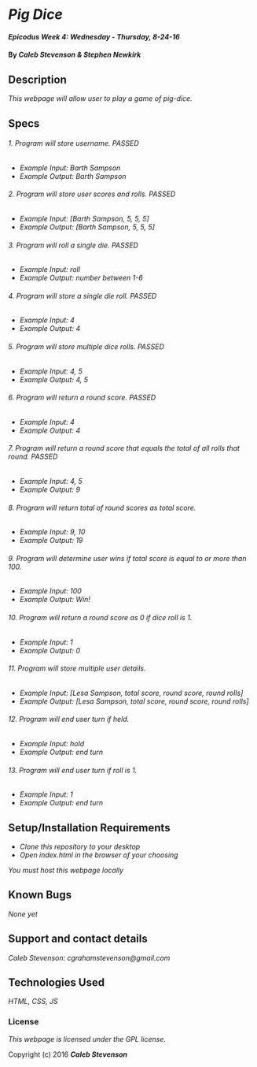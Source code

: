 # _Pig Dice_

#### _Epicodus Week 4: Wednesday - Thursday, 8-24-16_

#### By _**Caleb Stevenson &amp; Stephen Newkirk**_

## Description

_This webpage will allow user to play a game of pig-dice._

## Specs

###### 1. Program will store username. PASSED
* _Example Input: Barth Sampson_
* _Example Output: Barth Sampson_

###### 2. Program will store user scores and rolls. PASSED
* _Example Input: [Barth Sampson, 5, 5, 5]_
* _Example Output: [Barth Sampson, 5, 5, 5]_

###### 3. Program will roll a single die. PASSED
* _Example Input: roll_
* _Example Output: number between 1-6_

###### 4. Program will store a single die roll. PASSED
* _Example Input: 4_
* _Example Output: 4_

###### 5. Program will store multiple dice rolls. PASSED
* _Example Input: 4, 5_
* _Example Output: 4, 5_

###### 6. Program will return a round score. PASSED
* _Example Input: 4_
* _Example Output: 4_

###### 7. Program will return a round score that equals the total of all rolls that round. PASSED
* _Example Input: 4, 5_
* _Example Output: 9_

###### 8. Program will return total of round scores as total score.
* _Example Input: 9, 10_
* _Example Output: 19_

###### 9. Program will determine user wins if total score is equal to or more than 100.
* _Example Input: 100_
* _Example Output: Win!_

###### 10. Program will return a round score as 0 if dice roll is 1.
* _Example Input: 1_
* _Example Output: 0_

###### 11. Program will store multiple user details.
* _Example Input: [Lesa Sampson, total score, round score, round rolls]_
* _Example Output: [Lesa Sampson, total score, round score, round rolls]_

###### 12. Program will end user turn if held.
* _Example Input: hold_
* _Example Output: end turn_

###### 13. Program will end user turn if roll is 1.
* _Example Input: 1_
* _Example Output: end turn_

## Setup/Installation Requirements

* _Clone this repository to your desktop_
* _Open index.html in the browser of your choosing_

_You must host this webpage locally_

## Known Bugs

_None yet_

## Support and contact details

_Caleb Stevenson: cgrahamstevenson@gmail.com_

## Technologies Used

_HTML,
CSS,
JS_

### License

*This webpage is licensed under the GPL license.*

Copyright (c) 2016 **_Caleb Stevenson_**
